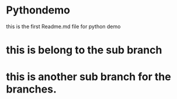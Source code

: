 # Pythondemo

this is the first Readme.md file for python demo


# this is belong to the sub branch

# this is another sub branch for the branches.
